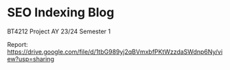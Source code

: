 # SEO Indexing Blog
BT4212 Project AY 23/24 Semester 1

Report: https://drive.google.com/file/d/1tbG989yj2qBVmxbfPKtWzzdaSWdnp6Ny/view?usp=sharing
